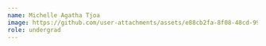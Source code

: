 ```yaml
---
name: Michelle Agatha Tjoa
image: https://github.com/user-attachments/assets/e88cb2fa-8f08-48cd-99c4-affe97c922d3
role: undergrad
---
```

